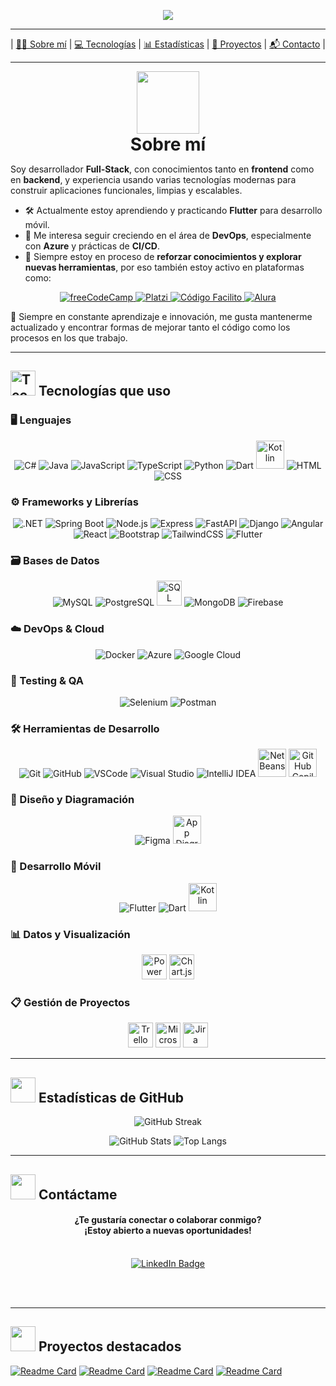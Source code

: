 <p align="center">
  <img src="https://readme-typing-svg.herokuapp.com?font=Fira+Code&size=40&pause=1000&color=00C9FF&center=true&vCenter=true&width=1000&lines=%F0%9F%91%8B+Hola%2C+soy+Emerson+Blanco!;Desarrollador+Full-Stack+%F0%9F%92%BB;Fan+del+frontend+%F0%9F%96%A5%EF%B8%8F+y+backend+%F0%9F%94%A5;Bienvenido+a+mi+mundo+de+c%C3%B3digo+%F0%9F%92%80" />
</p>

---

<p align="center">|
  <a href="#about">👨‍💻 Sobre mí</a> |
  <a href="#technologies">💻 Tecnologías</a> |
  <a href="#stats">📊 Estadísticas</a> |
  <a href="#projects">🚀 Proyectos</a> |
  <a href="#contact">📬 Contacto</a> |
</p>

---

<div align="center">
  <img src="https://media3.giphy.com/media/v1.Y2lkPTc5MGI3NjExeG5qc2J1ZXR6aGxpdG1hbHNkYnZlcWxuc2doZzRhMGZlYmo0aTR4NSZlcD12MV9pbnRlcm5hbF9naWZfYnlfaWQmY3Q9cw/SHjOSDkKZ18qOHA5B5/giphy.gif" width="100" />
  <h1 style="margin: 0;" id="about">Sobre mí</h1>
</div>

Soy desarrollador **Full-Stack**, con conocimientos tanto en **frontend** como en **backend**, y experiencia usando varias tecnologías modernas para construir aplicaciones funcionales, limpias y escalables.

- 🛠️ Actualmente estoy aprendiendo y practicando **Flutter** para desarrollo móvil.
- 🚀 Me interesa seguir creciendo en el área de **DevOps**, especialmente con **Azure** y prácticas de **CI/CD**.
- 🔁 Siempre estoy en proceso de **reforzar conocimientos y explorar nuevas herramientas**, por eso también estoy activo en plataformas como:

<p align="center">
  <a href="https://www.freecodecamp.org/eblanco17" target="_blank">
    <img src="https://img.shields.io/badge/freeCodeCamp-27273D?style=for-the-badge&logo=freecodecamp&logoColor=green" alt="freeCodeCamp" title="freeCodeCamp profile" />
  </a>
  <a href="https://platzi.com/p/e.blanco017/" target="_blank">
    <img src="https://img.shields.io/badge/Platzi-98CA3F?style=for-the-badge&logo=platzi&logoColor=white" alt="Platzi" title="Platzi profile" />
  </a>
  <a href="https://codigofacilito.com/usuarios/eblanco017" target="_blank">
    <img src="https://img.shields.io/badge/Código%20Facilito-282828?style=for-the-badge&logoColor=white" alt="Código Facilito" title="Código Facilito profile" />
  </a>
  <a href="https://app.aluracursos.com/user/eblanco017" target="_blank">
    <img src="https://img.shields.io/badge/Alura-1E4B66?style=for-the-badge&logoColor=white" alt="Alura" title="Alura profile" />
  </a>
</p>

📌 Siempre en constante aprendizaje e innovación, me gusta mantenerme actualizado y encontrar formas de mejorar tanto el código como los procesos en los que trabajo.

---

<span id="technologies"></span>

## <img src="https://media.giphy.com/media/l3vR85PnGsBwu1PFK/giphy.gif" width="40" alt="Tech gif" /> Tecnologías que uso

### 🖥️ Lenguajes

<p align="center">
  <img src="https://skillicons.dev/icons?i=cs" alt="C#" title="C#" />
  <img src="https://skillicons.dev/icons?i=java" alt="Java" title="Java" />
  <img src="https://skillicons.dev/icons?i=js" alt="JavaScript" title="JavaScript" />
  <img src="https://skillicons.dev/icons?i=ts" alt="TypeScript" title="TypeScript" />
  <img src="https://skillicons.dev/icons?i=python" alt="Python" title="Python" />
  <img src="https://skillicons.dev/icons?i=dart" alt="Dart" title="Dart" />
  <img src="https://cdn.simpleicons.org/kotlin/7F52FF" alt="Kotlin" height="45" title="Kotlin" />
  <img src="https://skillicons.dev/icons?i=html" alt="HTML" title="HTML5" />
  <img src="https://skillicons.dev/icons?i=css" alt="CSS" title="CSS" />
</p>

### ⚙️ Frameworks y Librerías

<p align="center">
  <img src="https://skillicons.dev/icons?i=dotnet" alt=".NET" title=".NET" />
  <img src="https://skillicons.dev/icons?i=spring" alt="Spring Boot" title="Spring Framework" />
  <img src="https://skillicons.dev/icons?i=nodejs" alt="Node.js" title="NodeJS" />
  <img src="https://skillicons.dev/icons?i=express" alt="Express" title="ExpressJS" />
  <img src="https://skillicons.dev/icons?i=fastapi" alt="FastAPI" title="FastAPI" />
  <img src="https://skillicons.dev/icons?i=django" alt="Django" title="Django" />
  <img src="https://skillicons.dev/icons?i=angular" alt="Angular" title="Angular" />
  <img src="https://skillicons.dev/icons?i=react" alt="React" title="React" />
  <img src="https://skillicons.dev/icons?i=bootstrap" alt="Bootstrap" title="Bootstrap" />
  <img src="https://skillicons.dev/icons?i=tailwind" alt="TailwindCSS" title="TailwindCSS" />
  <img src="https://skillicons.dev/icons?i=flutter" alt="Flutter" title="Flutter" />
</p>

### 🗃️ Bases de Datos

<p align="center">
  <img src="https://skillicons.dev/icons?i=mysql" alt="MySQL" title="MySQL" />
  <img src="https://skillicons.dev/icons?i=postgres" alt="PostgreSQL" title="PostgreSQL" />
  <img src="https://cdn.jsdelivr.net/gh/devicons/devicon/icons/microsoftsqlserver/microsoftsqlserver-plain.svg" alt="SQL Server" height="40" title="SQL Server" />
  <img src="https://skillicons.dev/icons?i=mongodb" alt="MongoDB" title="MongoDB" />
  <img src="https://skillicons.dev/icons?i=firebase" alt="Firebase" title="Firebase" />
</p>

### ☁️ DevOps & Cloud

<p align="center">
  <img src="https://skillicons.dev/icons?i=docker" alt="Docker" title="Docker" />
  <img src="https://skillicons.dev/icons?i=azure" alt="Azure" title="Azure" />
  <img src="https://skillicons.dev/icons?i=gcp" alt="Google Cloud" title="Google Cloud" />
</p>

### 🧪 Testing & QA

<p align="center">
  <img src="https://skillicons.dev/icons?i=selenium" alt="Selenium" title="Selenium" />
  <img src="https://skillicons.dev/icons?i=postman" alt="Postman" title="Postman" />
</p>

### 🛠️ Herramientas de Desarrollo

<p align="center">
  <img src="https://skillicons.dev/icons?i=git" alt="Git" title="Git"/>
  <img src="https://skillicons.dev/icons?i=github" alt="GitHub" title="GitHub" />
  <img src="https://skillicons.dev/icons?i=vscode" alt="VSCode" title="VSCode" />
  <img src="https://skillicons.dev/icons?i=visualstudio" alt="Visual Studio" title="Visual Studio" />
  <img src="https://skillicons.dev/icons?i=idea" alt="IntelliJ IDEA" title="IntelliJ IDEA" />
  <img src="https://upload.wikimedia.org/wikipedia/commons/9/98/Apache_NetBeans_Logo.svg" alt="NetBeans" height="45" title="NetBeans" />
  <img src="https://cdn.simpleicons.org/githubcopilot/3FB950" alt="GitHub Copilot" height="45" title="GitHub Copilot" />
</p>

### 🎨 Diseño y Diagramación

<p align="center">
  <img src="https://skillicons.dev/icons?i=figma" alt="Figma" title="Figma" />
  <img src="https://cdn.simpleicons.org/diagramsdotnet/F08705" alt="App Diagrams" height="45" title="App Diagrams" />
</p>

### 📲 Desarrollo Móvil

<p align="center">
  <img src="https://skillicons.dev/icons?i=flutter" alt="Flutter" title="Flutter" />
  <img src="https://skillicons.dev/icons?i=dart" alt="Dart" title="Dart" /> 
  <img src="https://cdn.simpleicons.org/kotlin/7F52FF" alt="Kotlin" height="45" title="Kotlin" />
</p>

### 📊 Datos y Visualización

<p align="center">
  <img src="https://cdn.brandfetch.io/idVCtIagXj/w/820/h/820/theme/dark/logo.png?c=1bxid64Mup7aczewSAYMX&t=1741121152421" alt="Power BI" height="40" title="Power BI" />
  <img src="https://cdn.simpleicons.org/chartdotjs/FF6384" alt="Chart.js" height="40" title="Chart.js" />
</p>

### 📋 Gestión de Proyectos

<p align="center">
  <img src="https://cdn.simpleicons.org/trello/0052CC" alt="Trello" height="40" title="Trello" />
  <img src="https://upload.wikimedia.org/wikipedia/commons/9/98/Microsoft_Project_%282019%E2%80%93present%29.svg" alt="Microsoft Project" height="40" title="Microsoft Project" />
  <img src="https://cdn.simpleicons.org/jira/0052CC" alt="Jira" height="40" title="Jira" />
</p>

---

<span id="stats"></span>

## <img src="https://media.giphy.com/media/v1.Y2lkPTc5MGI3NjExbnZpMjJpOGR6dWtxcWtvbjg2dzM0NDNjbXMzM3U1Z3UxNzVyMTN6OCZlcD12MV9zdGlja2Vyc19zZWFyY2gmY3Q9cw/PmdWKodlTy9dKJccrJ/giphy.gif" width="40" /> Estadísticas de GitHub

<p align="center" >
  <img src="https://github-readme-streak-stats.herokuapp.com?user=EBlanco17&theme=codeSTACKr&locale=es&short_numbers=true" alt="GitHub Streak" />
</p>
<p align="center">
  <img src="https://github-readme-stats.vercel.app/api?username=EBlanco17&theme=codeSTACKr&locale=es&show_icons=true&hide_title=true&show=reviews,prs_merged,prs_merged_percentage" alt="GitHub Stats" />
  <img src="https://github-readme-stats.vercel.app/api/top-langs?username=EBlanco17&theme=codeSTACKr&locale=es&layout=compact&langs_count=10&card_width=320&size_weight=0&count_weight=1" alt="Top Langs" />
</p>

---

<span id="contact"></span>

## <img src="https://media.giphy.com/media/ZC3CkcI03G2bWG1P76/giphy.gif?cid=ecf05e47m2vh2fudhjwqk1l4anzmmaogehi6okerkzhh3p9f&ep=v1_stickers_search&rid=giphy.gif&ct=s" width="40" /> Contáctame

<div align="center">

<h4>¿Te gustaría conectar o colaborar conmigo?<br>¡Estoy abierto a nuevas oportunidades!</h4>

<br>

<a href="https://www.linkedin.com/in/emerson-blanco-alfonso/" target="_blank">
  <img src="https://img.shields.io/badge/LinkedIn-0077B5?style=for-the-badge&logo=linkedin&logoColor=white" alt="LinkedIn Badge">
</a>

</div>

<br><br>

---

<span id="projects"></span>

## <img src="https://media4.giphy.com/media/v1.Y2lkPTc5MGI3NjExNTg1ZW93ZWZ1bmsxYXJ6M2g4MDZicmdhbXFmemJtaXpqbzA3NXdqciZlcD12MV9pbnRlcm5hbF9naWZfYnlfaWQmY3Q9cw/6yWkqlLslq4uoVZCsv/giphy.gif" width="40" /> Proyectos destacados

[![Readme Card](https://github-readme-stats.vercel.app/api/pin/?username=EBlanco17&repo=pokemon_search&theme=codeSTACKr)](https://github.com/EBlanco17/pokemon_search)
[![Readme Card](https://github-readme-stats.vercel.app/api/pin/?username=EBlanco17&repo=Challenge-Oracle-ONE&theme=codeSTACKr)](https://github.com/EBlanco17/Challenge-Oracle-ONE)
[![Readme Card](https://github-readme-stats.vercel.app/api/pin/?username=EBlanco17&repo=challenge-one-conversor-latam&theme=codeSTACKr)](https://github.com/EBlanco17/challenge-one-conversor-latam)
[![Readme Card](https://github-readme-stats.vercel.app/api/pin/?username=EBlanco17&repo=challenge-one-alura-hotel-latam&theme=codeSTACKr)](https://github.com/EBlanco17/challenge-one-alura-hotel-latam)
